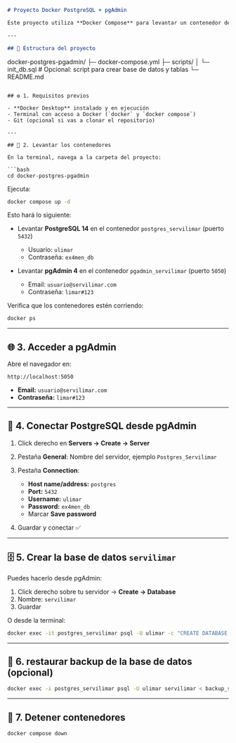 ```markdown
# Proyecto Docker PostgreSQL + pgAdmin

Este proyecto utiliza **Docker Compose** para levantar un contenedor de **PostgreSQL 14** y otro de **pgAdmin 4**, permitiendo administrar la base de datos de manera gráfica y segura.

---

## 📁 Estructura del proyecto
```

docker-postgres-pgadmin/
├─ docker-compose.yml
├─ scripts/
│ └─ init_db.sql # Opcional: script para crear base de datos y tablas
└─ README.md

````

## ⚙️ 1. Requisitos previos

- **Docker Desktop** instalado y en ejecución
- Terminal con acceso a Docker (`docker` y `docker compose`)
- Git (opcional si vas a clonar el repositorio)

---

## 🐳 2. Levantar los contenedores

En la terminal, navega a la carpeta del proyecto:

```bash
cd docker-postgres-pgadmin
````

Ejecuta:

```bash
docker compose up -d
```

Esto hará lo siguiente:

- Levantar **PostgreSQL 14** en el contenedor `postgres_servilimar` (puerto `5432`)
  - Usuario: `ulimar`
  - Contraseña: `ex4men_db`

- Levantar **pgAdmin 4** en el contenedor `pgadmin_servilimar` (puerto `5050`)
  - Email: `usuario@servilimar.com`
  - Contraseña: `limar#123`

Verifica que los contenedores estén corriendo:

```bash
docker ps
```

---

## 🌐 3. Acceder a pgAdmin

Abre el navegador en:

```
http://localhost:5050
```

- **Email:** `usuario@servilimar.com`
- **Contraseña:** `limar#123`

---

## 🔗 4. Conectar PostgreSQL desde pgAdmin

1. Click derecho en **Servers → Create → Server**

2. Pestaña **General**: Nombre del servidor, ejemplo `Postgres_Servilimar`

3. Pestaña **Connection**:
   - **Host name/address:** `postgres`
   - **Port:** `5432`
   - **Username:** `ulimar`
   - **Password:** `ex4men_db`
   - Marcar **Save password**

4. Guardar y conectar ✅

---

## 🗄️ 5. Crear la base de datos `servilimar`

Puedes hacerlo desde pgAdmin:

1. Click derecho sobre tu servidor → **Create → Database**
2. Nombre: `servilimar`
3. Guardar

O desde la terminal:

```bash
docker exec -it postgres_servilimar psql -U ulimar -c "CREATE DATABASE servilimar;"
```

---

## 💾 6. restaurar backup de la base de datos (opcional)

```bash
docker exec -i postgres_servilimar psql -U ulimar servilimar < backup_servilimar.sql
```

---

## 🧹 7. Detener contenedores

```bash
docker compose down
```
